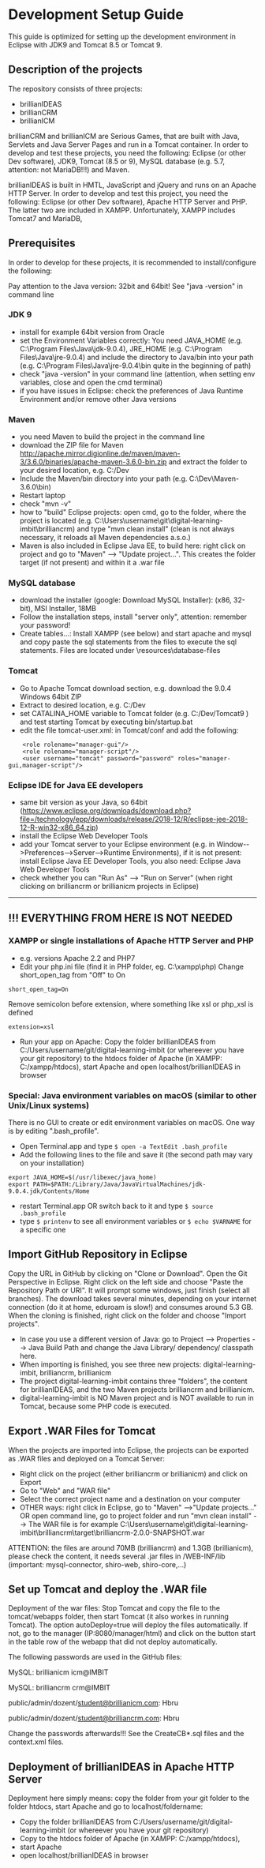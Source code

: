 # Development Setup Guide

This guide is optimized for setting up the development environment in Eclipse with JDK9 and Tomcat 8.5 or Tomcat 9.

## Description of the projects

The repository consists of three projects:
* brillianIDEAS
* brillianCRM
* brillianICM

brillianCRM and brillianICM are Serious Games, that are built with Java, Servlets and Java Server Pages and run in a Tomcat container. In order to develop and test these projects, you need the following: Eclipse (or other Dev software), JDK9, Tomcat (8.5 or 9), MySQL database (e.g. 5.7, attention: not MariaDB!!!) and Maven.

brillianIDEAS is built in HMTL, JavaScript and jQuery and runs on an Apache HTTP Server. In order to develop and test this project, you need the following: Eclipse (or other Dev software), Apache HTTP Server and PHP. The latter two are included in XAMPP.
Unfortunately, XAMPP includes Tomcat7 and MariaDB, 


## Prerequisites

In order to develop for these projects, it is recommended to install/configure the following:

Pay attention to the Java version: 32bit and 64bit! See "java -version" in command line

### JDK 9
* install for example 64bit version from Oracle
* set the Environment Variables correctly: You need JAVA_HOME (e.g. C:\Program Files\Java\jdk-9.0.4), JRE_HOME (e.g. C:\Program Files\Java\jre-9.0.4) and include the directory to Java/bin into your path (e.g. C:\Program Files\Java\jre-9.0.4\bin quite in the beginning of path)
* check "java -version" in your command line (attention, when setting env variables, close and open the cmd terminal)
* if you have issues in Eclipse: check the preferences of Java Runtime Environment and/or remove other Java versions
 
### Maven 
* you need Maven to build the project in the command line
* download the ZIP file for Maven http://apache.mirror.digionline.de/maven/maven-3/3.6.0/binaries/apache-maven-3.6.0-bin.zip and extract the folder to your desired location, e.g. C:/Dev
* Include the Maven/bin directory into your path (e.g. C:\Dev\Maven-3.6.0\bin)
* Restart laptop
* check "mvn -v"
* how to "build" Eclipse projects: open cmd, go to the folder, where the project is located (e.g. C:\Users\username\git\digital-learning-imbit\brilliancrm) and type "mvn clean install" (clean is not always necessary, it reloads all Maven dependencies a.s.o.)
* Maven is also included in Eclipse Java EE, to build here: right click on project and go to "Maven" --> "Update project...". This creates the folder target (if not present) and within it a .war file

### MySQL database ###
* download the installer (google: Download MySQL Installer): (x86, 32-bit), MSI Installer, 18MB
* Follow the installation steps, install "server only", attention: remember your password!
* Create tables...: Install XAMPP (see below) and start apache and mysql and copy paste the sql statements from the files to execute the sql statements. Files are located under \resources\database-files 

### Tomcat
* Go to Apache Tomcat download section, e.g. download the 9.0.4 Windows 64bit ZIP
* Extract to desired location, e.g. C:/Dev
* set CATALINA_HOME variable to Tomcat folder (e.g. C:/Dev/Tomcat9 ) and test starting Tomcat by executing bin/startup.bat 
* edit the file tomcat-user.xml: in Tomcat/conf and add the following:
```
	<role rolename="manager-gui"/>
	<role rolename="manager-script"/>
	<user username="tomcat" password="password" roles="manager-gui,manager-script"/>
```

### Eclipse IDE for Java EE developers
* same bit version as your Java, so 64bit (https://www.eclipse.org/downloads/download.php?file=/technology/epp/downloads/release/2018-12/R/eclipse-jee-2018-12-R-win32-x86_64.zip)
* install the Eclipse Web Developer Tools
* add your Tomcat server to your Eclipse environment (e.g. in Window-->Preferences-->Server-->Runtime Environments), if it is not present: install Eclipse Java EE Developer Tools, you also need: Eclipse Java Web Developer Tools
* check whether you can "Run As" --> "Run on Server" (when right clicking on brilliancrm or brillianicm projects in Eclipse)


--------------------------
!!! EVERYTHING FROM HERE IS NOT NEEDED
--------------------------

### XAMPP or single installations of Apache HTTP Server and PHP
* e.g. versions Apache 2.2 and PHP7
* Edit your php.ini file (find it in PHP folder, eg. C:\xampp\php)
Change short_open_tag from "Off" to On
```
short_open_tag=On
```
Remove semicolon before extension, where something like xsl or php_xsl is defined
```
extension=xsl
```

* Run your app on Apache: Copy the folder brillianIDEAS from C:/Users/username/git/digital-learning-imbit (or whereever you have your git repository) to the htdocs folder of Apache (in XAMPP: C:/xampp/htdocs), start Apache and open localhost/brillianIDEAS in browser


### Special: Java environment variables on macOS (similar to other Unix/Linux systems)

There is no GUI to create or edit environment variables on macOS. One way is by editing ".bash_profile".
* Open Terminal.app and type `$ open -a TextEdit .bash_profile`
* Add the following lines to the file and save it (the second path may vary on your installation)
```
export JAVA_HOME=$(/usr/libexec/java_home)
export PATH=$PATH:/Library/Java/JavaVirtualMachines/jdk-9.0.4.jdk/Contents/Home
```
* restart Terminal.app OR switch back to it and type `$ source .bash_profile`
* type `$ printenv` to see all environment variables or `$ echo $VARNAME` for a specific one

## Import GitHub Repository in Eclipse

Copy the URL in GitHub by clicking on "Clone or Download". Open the Git Perspective in Eclipse. Right click on the left side and choose "Paste the Repository Path or URI". It will prompt some windows, just finish (select all branches). The download takes several minutes, depending on your internet connection (do it at home, eduroam is slow!) and consumes around 5.3 GB.
When the cloning is finished, right click on the folder and choose "Import projects". 

* In case you use a different version of Java: go to Project --> Properties --> Java Build Path and change the Java Library/ dependency/ classpath here.
* When importing is finished, you see three new projects: digital-learning-imbit, brilliancrm, brillianicm
* The project digital-learning-imbit contains three "folders", the content for brillianIDEAS, and the two Maven projects brilliancrm and brillianicm.
* digital-learning-imbit is NO Maven project and is NOT available to run in Tomcat, because some PHP code is executed.

## Export .WAR Files for Tomcat

When the projects are imported into Eclipse, the projects can be exported as .WAR files and deployed on a Tomcat Server:

* Right click on the project (either brilliancrm or brillianicm) and click on Export
* Go to "Web" and "WAR file"
* Select the correct project name and a destination on your computer
* OTHER ways: right click in Eclipse, go to "Maven" -->"Update projects..." OR open command line, go to project folder and run "mvn clean install"   --> The WAR file is for example C:\Users\username\git\digital-learning-imbit\brilliancrm\target\brilliancrm-2.0.0-SNAPSHOT.war

ATTENTION: the files are around 70MB (brilliancrm) and 1.3GB (brillianicm), please check the content, it needs several .jar files in /WEB-INF/lib (important: mysql-connector, shiro-web, shiro-core,...)

## Set up Tomcat and deploy the .WAR file


Deployment of the war files: Stop Tomcat and copy the file to the tomcat/webapps folder, then start Tomcat (it also workes in running Tomcat). The option autoDeploy=true will deploy the files automatically. If not, go to the manager (IP:8080/manager/html) and click on the button start in the table row of the webapp that did not deploy automatically.

  		
The following passwords are used in the GitHub files:

MySQL: brillianicm   icm@IMBIT

MySQL: brilliancrm   crm@IMBIT

public/admin/dozent/student@brillianicm.com:    Hbru

public/admin/dozent/student@brilliancrm.com:	Hbru

Change the passwords afterwards!!! See the CreateCB*.sql files and the context.xml files.

		
## Deployment of brillianIDEAS in Apache HTTP Server

Deployment here simply means: copy the folder from your git folder to the folder htdocs, start Apache and go to localhost/foldername:
* Copy the folder brillianIDEAS from C:/Users/username/git/digital-learning-imbit (or whereever you have your git repository) 
* Copy to the htdocs folder of Apache (in XAMPP: C:/xampp/htdocs), 
* start Apache 
* open localhost/brillianIDEAS in browser
